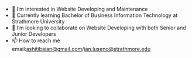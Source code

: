- 👀 I’m interested in Website Developing and Maintenance
- 🌱 Currently learning Bachelor of Business Information Technology at Strathmore University
- 💞️ I’m looking to collaborate on Website Developing with both Senior and Junior Developers 
- 📫 How to reach me email:ashitibaian@gmail.com/ian.luseno@strathmore.edu

<!---
LusenoIan/LusenoIan is a ✨ special ✨ repository because its `README.md` (this file) appears on your GitHub profile.
You can click the Preview link to take a look at your changes.
--->
